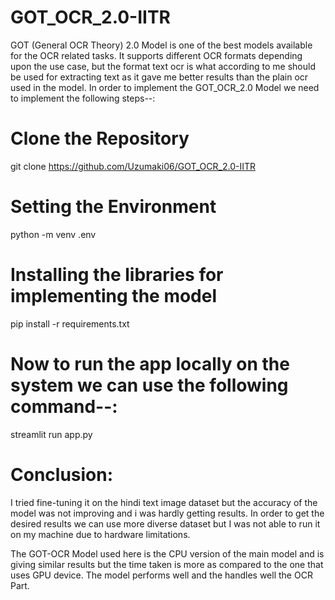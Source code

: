 # GOT_OCR_2.0-IITR

GOT (General OCR Theory) 2.0 Model is one of the best models available for the OCR related tasks. It supports different OCR formats depending upon the use case, but the format text ocr is what according to me should be used for extracting text as it gave me better results than the plain ocr used in the model.
In order to implement the GOT_OCR_2.0 Model we need to implement the following steps--:

# Clone the Repository

git clone https://github.com/Uzumaki06/GOT_OCR_2.0-IITR

# Setting the Environment

python -m venv .env

# Installing the libraries for implementing the model

pip install -r requirements.txt

# Now to run the app locally on the system we can use the following command--:

streamlit run app.py

# Conclusion:

I tried fine-tuning it on the hindi text image dataset but the accuracy of the model was not improving and i was hardly getting results. In order to get the desired results we can use more diverse dataset but I was not able to run it on my machine due to hardware limitations.

The GOT-OCR Model used here is the CPU version of the main model and is giving similar results but the time taken is more as compared to the one that uses GPU device. The model performs well and the handles well the OCR Part.
